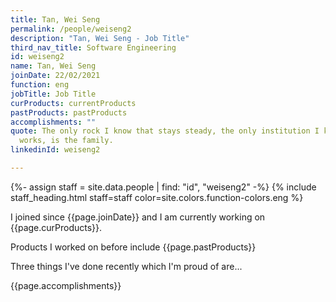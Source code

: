 ```yaml
---
title: Tan, Wei Seng
permalink: /people/weiseng2
description: "Tan, Wei Seng - Job Title"
third_nav_title: Software Engineering
id: weiseng2
name: Tan, Wei Seng
joinDate: 22/02/2021
function: eng
jobTitle: Job Title
curProducts: currentProducts
pastProducts: pastProducts
accomplishments: ""
quote: The only rock I know that stays steady, the only institution I know that
  works, is the family.
linkedinId: weiseng2

---
```


{%- assign staff = site.data.people | find: "id", "weiseng2" -%}
{% include staff_heading.html staff=staff color=site.colors.function-colors.eng %}

<p>I joined since {{page.joinDate}} and I am currently working on {{page.curProducts}}.</p>

<p>Products I worked on before include {{page.pastProducts}}</p>

<p>Three things I've done recently which I'm proud of are...</p>
{{page.accomplishments}}
